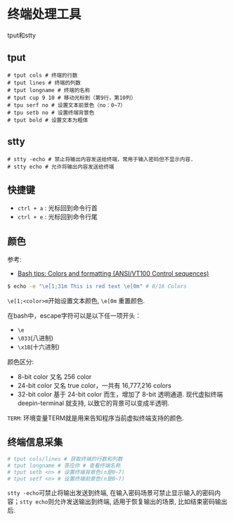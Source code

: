 # 终端处理工具

tput和stty

## tput

    # tput cols # 终端的行数
    # tput lines # 终端的列数
    # tput longname # 终端的名称
    # tput cup 9 10 # 移动光标到（第9行，第10列）
    # tpu serf no # 设置文本前景色（no：0~7）
    # tpu setb no # 设置终端背景色
    # tput bold # 设置文本为粗体

## stty

    # stty -echo # 禁止将输出内容发送给终端，常用于输入密码但不显示内容.
    # stty echo # 允许将输出内容发送给终端

## 快捷键
- `ctrl + a` : 光标回到命令行首
- `ctrl + e` : 光标回到命令行尾

## 颜色
参考:
- [Bash tips: Colors and formatting (ANSI/VT100 Control sequences)](https://misc.flogisoft.com/bash/tip_colors_and_formatting)

```bash
$ echo -e "\e[1;31m This is red text \e[0m" # 8/16 Colors
```

`\e[1;<color>m`开始设置文本颜色, `\e[0m` 重置颜色.

在bash中，escape字符可以是以下任一项开头：
- `\e`
- `\033`(八进制)
- `\x1B`(十六进制)

颜色区分:
- 8-bit color 又名 256 color
- 24-bit color 又名 true color，一共有 16,777,216 colors
- 32-bit color 基于 24-bit color 而生，增加了 8-bit 透明通道. 现代虚拟终端 deepin-terminal 就支持, 以致它的背景可以变成半透明.

`TERM`: 环境变量TERM就是用来告知程序当前虚拟终端支持的颜色.

## 终端信息采集
```bash
# tput cols/lines # 获取终端的行数和列数
# tput longname # 答应你 # 查看终端名称
# tput setb <n> # 设置终端背景色(n是0~7)
# tput setf <n> # 设置终端前景色(n是0~7)
```

`stty -echo`可禁止将输出发送到终端, 在输入密码场景可禁止显示输入的密码内容；`stty echo`则允许发送输出到终端, 适用于恢复输出的场景, 比如结束密码输出后.